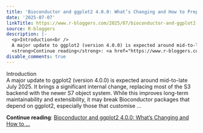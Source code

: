 ```yaml
---
title: 'Bioconductor and ggplot2 4.0.0: What’s Changing and How to Prepare'
date: '2025-07-07'
linkTitle: https://www.r-bloggers.com/2025/07/bioconductor-and-ggplot2-4-0-0-whats-changing-and-how-to-prepare/
source: R-bloggers
description: |-
  <p>Introduction<br />
  A major update to ggplot2 (version 4.0.0) is expected around mid-to-late July 2025. It brings a significant internal change, replacing most of the S3 backend with the newer S7 object system. While this improves long-term maintainability and extensibility, it may break Bioconductor packages that depend on ggplot2, especially those that customise ...</p>
  <strong>Continue reading</strong>: <a href="https://www.r-bloggers.com/2025/07/bioconductor-and-ggplot2-4-0-0-whats-changing-and-how-to-prepare/">Bioconductor and ggplot2 4.0.0: What’s Changing and How to ...
disable_comments: true
---
```

<p>Introduction<br />
A major update to ggplot2 (version 4.0.0) is expected around mid-to-late July 2025. It brings a significant internal change, replacing most of the S3 backend with the newer S7 object system. While this improves long-term maintainability and extensibility, it may break Bioconductor packages that depend on ggplot2, especially those that customise ...</p>
<strong>Continue reading</strong>: <a href="https://www.r-bloggers.com/2025/07/bioconductor-and-ggplot2-4-0-0-whats-changing-and-how-to-prepare/">Bioconductor and ggplot2 4.0.0: What’s Changing and How to ...